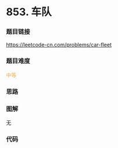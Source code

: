 # 853. 车队

### 题目链接

https://leetcode-cn.com/problems/car-fleet

### 题目难度

<font color=#F0AD4E>中等</font>

### 思路



### 图解

无

### 代码

```python
```